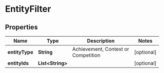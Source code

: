 

# EntityFilter


## Properties

Name | Type | Description | Notes
------------ | ------------- | ------------- | -------------
**entityType** | **String** | Achievement, Contest or Competition |  [optional]
**entityIds** | **List&lt;String&gt;** |  |  [optional]



